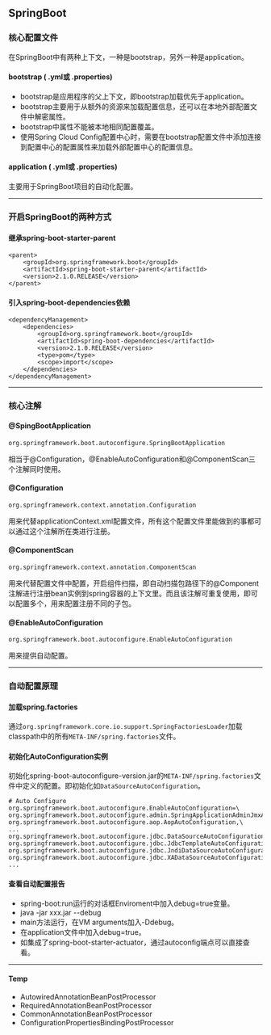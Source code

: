 ## SpringBoot

### 核心配置文件
在SpringBoot中有两种上下文，一种是bootstrap，另外一种是application。
#### bootstrap ( .yml或 .properties)
* bootstrap是应用程序的父上下文，即bootstrap加载优先于application。
* bootstrap主要用于从额外的资源来加载配置信息，还可以在本地外部配置文件中解密属性。
* bootstrap中属性不能被本地相同配置覆盖。
* 使用Spring Cloud Config配置中心时，需要在bootstrap配置文件中添加连接到配置中心的配置属性来加载外部配置中心的配置信息。

#### application ( .yml或 .properties)
主要用于SpringBoot项目的自动化配置。
***

### 开启SpringBoot的两种方式
#### 继承spring-boot-starter-parent
```
<parent>
    <groupId>org.springframework.boot</groupId>
    <artifactId>spring-boot-starter-parent</artifactId>
    <version>2.1.0.RELEASE</version>
</parent>
```
#### 引入spring-boot-dependencies依赖
```
<dependencyManagement>
    <dependencies>
        <groupId>org.springframework.boot</groupId>
        <artifactId>spring-boot-dependencies</artifactId>
        <version>2.1.0.RELEASE</version>
        <type>pom</type>
        <scope>import</scope>
    </dependencies>
</dependencyManagement>
```
***

### 核心注解
#### @SpingBootApplication
```
org.springframework.boot.autoconfigure.SpringBootApplication
```
相当于@Configuration，@EnableAutoConfiguration和@ComponentScan三个注解同时使用。
#### @Configuration
```
org.springframework.context.annotation.Configuration
```
用来代替applicationContext.xml配置文件，所有这个配置文件里能做到的事都可以通过这个注解所在类进行注册。
#### @ComponentScan
```
org.springframework.context.annotation.ComponentScan
```
用来代替配置文件中<component-scan/>配置，开启组件扫描，即自动扫描包路径下的@Component注解进行注册bean实例到spring容器的上下文里。而且该注解可重复使用，即可以配置多个，用来配置注册不同的子包。
#### @EnableAutoConfiguration
```
org.springframework.boot.autoconfigure.EnableAutoConfiguration
```
用来提供自动配置。
***

### 自动配置原理
#### 加载spring.factories
通过`org.springframework.core.io.support.SpringFactoriesLoader`加载classpath中的所有`META-INF/spring.factories`文件。
#### 初始化AutoConfiguration实例
初始化spring-boot-autoconfigure-version.jar的`META-INF/spring.factories`文件中定义的配置。即初始化如`DataSourceAutoConfiguration`。
```
# Auto Configure
org.springframework.boot.autoconfigure.EnableAutoConfiguration=\
org.springframework.boot.autoconfigure.admin.SpringApplicationAdminJmxAutoConfiguration,\
org.springframework.boot.autoconfigure.aop.AopAutoConfiguration,\
...
org.springframework.boot.autoconfigure.jdbc.DataSourceAutoConfiguration,\
org.springframework.boot.autoconfigure.jdbc.JdbcTemplateAutoConfiguration,\
org.springframework.boot.autoconfigure.jdbc.JndiDataSourceAutoConfiguration,\
org.springframework.boot.autoconfigure.jdbc.XADataSourceAutoConfiguration,\
...
```
#### 查看自动配置报告
* spring-boot:run运行的对话框Enviroment中加入debug=true变量。
* java -jar xxx.jar --debug
* main方法运行，在VM arguments加入-Ddebug。
* 在application文件中加入debug=true。
* 如集成了spring-boot-starter-actuator，通过autoconfig端点可以直接查看。
***


#### Temp

* AutowiredAnnotationBeanPostProcessor
* RequiredAnnotationBeanPostProcessor
* CommonAnnotationBeanPostProcessor
* ConfigurationPropertiesBindingPostProcessor
